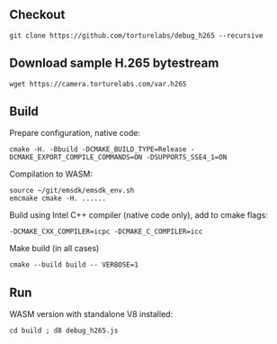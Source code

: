 ## Checkout

```
git clone https://github.com/torturelabs/debug_h265 --recursive
```

## Download sample H.265 bytestream

```
wget https://camera.torturelabs.com/var.h265
```

## Build

Prepare configuration, native code:

```
cmake -H. -Bbuild -DCMAKE_BUILD_TYPE=Release -DCMAKE_EXPORT_COMPILE_COMMANDS=ON -DSUPPORTS_SSE4_1=ON
```

Compilation to WASM:

```
source ~/git/emsdk/emsdk_env.sh
emcmake cmake -H. ......
```

Build using Intel C++ compiler (native code only), add to cmake flags:

```
-DCMAKE_CXX_COMPILER=icpc -DCMAKE_C_COMPILER=icc
```

Make build (in all cases)

```
cmake --build build -- VERBOSE=1
```

## Run

WASM version with standalone V8 installed:

```
cd build ; d8 debug_h265.js
```
